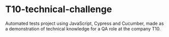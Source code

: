 # T10-technical-challenge
Automated tests project using JavaScript, Cypress and Cucumber, made as a demonstration of technical knowledge for a QA role at the company T10.
